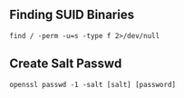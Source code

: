## Finding SUID Binaries
```
find / -perm -u=s -type f 2>/dev/null
```
## Create Salt Passwd
```
openssl passwd -1 -salt [salt] [password]
```
